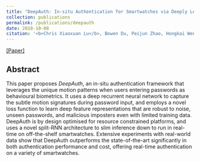 ```yaml
---
title: "DeepAuth: In-situ Authentication for Smartwatches via Deeply Learned Behavioural Biometrics"
collection: publications
permalink: /publications/deepauth
date: 2018-10-08
citation: '<b>Chris Xiaoxuan Lu</b>, Bowen Du, Peijun Zhao, Hongkai Wen, Yiran Shen, Andrew Markham and Niki Trigoni <i>In ISWC 2018.</i>'
---
```

[[Paper]](https://christopherlu.github.io/files/papers/[ISWC2018]deepauth.pdf)

## Abstract
This paper proposes *DeepAuth*, an in-situ authentication framework that leverages the unique motion patterns when users entering passwords as behavioural biometrics. It uses a deep recurrent neural network to capture the subtle motion signatures during password input, and employs a novel loss function to learn deep feature representations that are robust to noise, unseen passwords, and malicious imposters even with limited training data. DeepAuth is by design optimised for resource constrained platforms, and uses a novel split-RNN architecture to slim inference down to run in real-time on off-the-shelf smartwatches. Extensive experiments with real-world data show that DeepAuth outperforms the state-of-the-art significantly in both authentication performance and cost, offering real-time authentication on a variety of smartwatches.